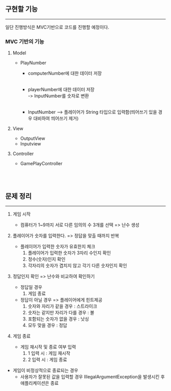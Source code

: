 ## 구현할 기능

___
일단 진행방식은 MVC기반으로 코드를 진행할 예정이다.

### MVC 기반의 기능

1. Model
    * PlayNumber
        * computerNumber에 대한 데이터 저장
          <br><br>
        * playerNumber에 대한 데이터 저장 <br>
          -> InputNumber를 숫자로 변환
          <br><br>

        * InputNumber --> 플레이어가 String 타입으로 입력함(띄어쓰기 있을 경우 대비하여 띄어쓰기 제거)


2. View
    * OutputView
    * Inputview
3. Controller
    * GamePlayController

<br><br>

## 문제 정리

___

1. 게임 시작
    * 컴퓨터가 1~9까지 서로 다른 임의의 수 3개를 선택 => 난수 생성

2. 플레이어가 숫자를 입력한다. => 정답을 맞출 때까지 반복
    * 플레이어가 입력한 숫자가 유효한지 체크
        1. 플레이어가 입력한 숫자가 3자리 수인지 확인
        2. 정수(숫자)인지 확인
        3. 각자리의 숫자가 겹치지 않고 각기 다른 숫자인지 확인

3. 정답인지 확인 => 난수와 비교하여 확인하기
    * 정답일 경우
        1. 게임 종료
    * 정답이 아닐 경우 => 플레이어에게 힌트제공
        1. 숫자와 자리가 같을 경우 : 스트라이크
        2. 숫자는 같지만 자리가 다를 경우 : 볼
        3. 포함되는 숫자가 없을 경우 : 낫싱
        4. 모두 맞을 경우 : 정답

4. 게임 종료
    * 게임 재시작 및 종료 여부 입력
        1. 1 입력 시 : 게임 재시작
        2. 2 입력 시 : 게임 종료

* 게임이 비정상적으로 종료되는 경우
    * 사용자가 잘못된 값을 입력할 경우 IllegalArgumentException을 발생시킨 후 애플리케이션은 종료